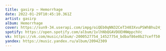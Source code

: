 ```yaml
---
title: gasirp — Hemorrhage
date: 2022-01-29T10:45:10.361Z
artist: gasirp
album: Hemorrhage
cover: https://sun9-34.userapi.com/impg/oiQEb0qNN32CeT3403XvuPSWhBhu24jzHql5tw/y_NpDzXBu38.jpg?size=540x540&quality=96&sign=4ff86245b77c530302069283c109f295&type=album
spotify: https://open.spotify.com/album/1vlhNbQGAVDOEHNWppchVc
vk: https://vk.com/music/album/-2000527754_14527754_bdbaf86e0b27ceff50
yandex: https://music.yandex.ru/album/20942309
---
```

